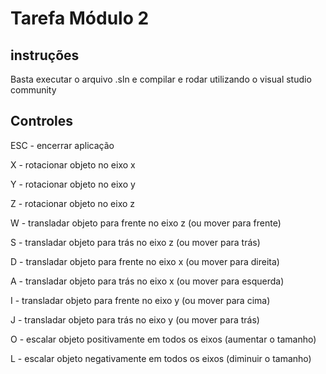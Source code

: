 # Tarefa Módulo 2
 
## instruções
 
Basta executar o arquivo .sln e compilar e rodar utilizando o visual studio community
 
## Controles
 
ESC - encerrar aplicação
 
X - rotacionar objeto no eixo x
 
Y - rotacionar objeto no eixo y
 
Z - rotacionar objeto no eixo z
 
W - transladar objeto para frente no eixo z (ou  mover para frente)
 
S - transladar objeto para trás no eixo z (ou mover para trás)
 
D - transladar objeto para frente no eixo x (ou mover para direita)
 
A - transladar objeto para trás no eixo x (ou mover para esquerda)
 
I - transladar objeto para frente no eixo y (ou mover para cima)
 
J - transladar objeto para trás no eixo y (ou mover para trás)
 
O - escalar objeto positivamente em todos os eixos (aumentar o tamanho)
 
L - escalar objeto negativamente em todos os eixos (diminuir o tamanho)